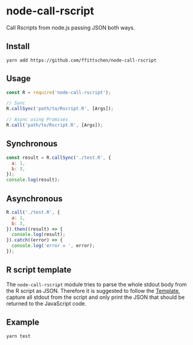 # node-call-rscript
Call Rscripts from node.js passing JSON both ways.

## Install
```
yarn add https://github.com/ffittschen/node-call-rscript
```

## Usage
```js
const R = require('node-call-rscript');

// Sync
R.callSync('path/to/Rscript.R', [Args]);

// Async using Promises
R.call('path/to/Rscript.R', [Args]);
```

## Synchronous
```js
const result = R.callSync('./test.R', {
  a: 1,
  b: 3,
});
console.log(result);
```

## Asynchronous
```js
R.call('./test.R', {
  a: 1,
  b: 3,
}).then((result) => {
  console.log(result);
}).catch((error) => {
  console.log('error = ', error);
});
```

## R script template
The `node-call-rscript` module tries to parse the whole stdout body from the R script as JSON.
Therefore it is suggested to follow the [Template](./R/template.R), capture all stdout from the script
and only print the JSON that should be returned to the JavaScript code.

## Example
```
yarn test
```
